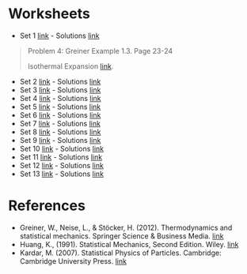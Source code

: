 # Worksheets

- Set 1 [link](https://jmsevillam.github.io/stat_mech_sose23/files/worksheet_1.pdf "#download") - Solutions [link](https://jmsevillam.github.io/stat_mech_sose23/files/worksheet_1_sol.pdf "#download") 

> Problem 4: Greiner Example 1.3. Page 23-24
> 
> Isothermal Expansion [link](https://jmsevillam.github.io/stat_mech_sose23/files/worksheet_1_sol_4.pdf "#download"). 

- Set 2 [link](https://jmsevillam.github.io/stat_mech_sose23/files/worksheet_2.pdf "#download") - Solutions [link](https://jmsevillam.github.io/stat_mech_sose23/files/worksheet_2_sol.pdf "#download")
- Set 3 [link](https://jmsevillam.github.io/stat_mech_sose23/files/worksheet_3.pdf "#download") - Solutions [link](https://jmsevillam.github.io/stat_mech_sose23/files/worksheet_3_sol.pdf "#download")
- Set 4 [link](https://jmsevillam.github.io/stat_mech_sose23/files/worksheet_4.pdf "#download") - Solutions [link](https://jmsevillam.github.io/stat_mech_sose23/files/worksheet_4_sol.pdf "#download")
- Set 5 [link](https://jmsevillam.github.io/stat_mech_sose23/files/worksheet_5.pdf "#download") - Solutions [link](https://jmsevillam.github.io/stat_mech_sose23/files/DOC-20230529-WA0000..pdf "#download")
- Set 6 [link](https://jmsevillam.github.io/stat_mech_sose23/files/worksheet_6.pdf "#download") - Solutions [link](https://jmsevillam.github.io/stat_mech_sose23/files/worksheet_6_sol.pdf "#download")
- Set 7 [link](https://jmsevillam.github.io/stat_mech_sose23/files/worksheet_7.pdf "#download") - Solutions [link](https://jmsevillam.github.io/stat_mech_sose23/files/worksheet_7_sol.pdf "#download")
- Set 8 [link](https://jmsevillam.github.io/stat_mech_sose23/files/worksheet_8.pdf "#download") - Solutions [link](https://jmsevillam.github.io/stat_mech_sose23/files/worksheet_8_sol.pdf "#download")
- Set 9 [link](https://jmsevillam.github.io/stat_mech_sose23/files/worksheet_9.pdf "#download") - Solutions [link](https://jmsevillam.github.io/stat_mech_sose23/files/worksheet_9_sol.pdf "#download")
- Set 10 [link](https://jmsevillam.github.io/stat_mech_sose23/files/worksheet_10.pdf "#download") - Solutions [link](https://jmsevillam.github.io/stat_mech_sose23/files/worksheet_10_sol.pdf "#download")
- Set 11 [link](https://jmsevillam.github.io/stat_mech_sose23/files/worksheet_11.pdf "#download") - Solutions [link](https://jmsevillam.github.io/stat_mech_sose23/files/worksheet_11_sol.pdf "#download")
- Set 12 [link](https://jmsevillam.github.io/stat_mech_sose23/files/worksheet_12.pdf "#download") - Solutions [link](https://jmsevillam.github.io/stat_mech_sose23/files/worksheet_12_sol.pdf "#download")
- Set 13 [link](https://jmsevillam.github.io/stat_mech_sose23/files/worksheet_13.pdf "#download") - Solutions [link](https://jmsevillam.github.io/stat_mech_sose23/files/worksheet_13_sol.pdf "#download")


# References 

- Greiner, W., Neise, L., & Stöcker, H. (2012). Thermodynamics and statistical mechanics. Springer Science & Business Media. [link](https://link.springer.com/book/10.1007/978-1-4612-0827-3)
- Huang, K., (1991). Statistical Mechanics, Second Edition. Wiley. [link](https://www.wiley.com/en-us/Statistical+Mechanics%2C+2nd+Edition-p-9780471815181)
- Kardar, M. (2007). Statistical Physics of Particles. Cambridge: Cambridge University Press. [link](https://doi.org/10.1017/CBO9780511815898)
